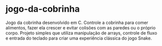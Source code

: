 # jogo-da-cobrinha
Jogo da cobrinha desenvolvido em C. Controle a cobrinha para comer alimentos, fazer ela crescer e evitar colisões com as paredes ou o próprio corpo. Projeto simples que utiliza manipulação de arrays, controle de fluxo e entrada do teclado para criar uma experiência clássica do jogo Snake.

